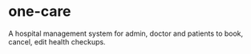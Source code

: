 # one-care
A hospital management system for admin, doctor and patients to book, cancel, edit health checkups.
